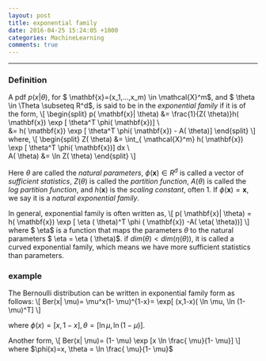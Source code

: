 ```yaml
---
layout: post
title: exponential family 
date: 2016-04-25 15:24:05 +1000 
categories: MachineLearning
comments: true
---
```


----------

### Definition ###

A pdf $p(x| \theta)$, for $ \mathbf{x}=(x_1,...,x_m) \in \mathcal{X}^m$, and $ \theta \in \Theta  \subseteq R^d$, is said to be in the *exponential family* if it is of the form,
\\[
\begin{split}
p( \mathbf{x}| \theta) &= \frac{1}{Z( \theta)}h( \mathbf{x}) \exp [ \theta^T \phi( \mathbf{x})] \\\
&= h( \mathbf{x}) \exp [ \theta^T \phi( \mathbf{x}) - A( \theta)]
\end{split}
\\]
where,
\\[
\begin{split}
Z( \theta) &= \int_{ \mathcal{X}^m} h( \mathbf{x}) \exp [ \theta^T \phi( \mathbf{x})] dx \\\
A( \theta) &= \ln Z( \theta)
\end{split}
\\]

Here $\theta$ are called the *natural parameters*, $\phi( \mathbf{x}) \in R^d$ is called a vector of *sufficient statistics*, $Z( \theta)$ is called the *partition function*, $A( \theta)$ is called the *log partition function*, and $h( \mathbf{x})$ is the *scaling constant*, often 1. If $\phi( \mathbf{x})= \mathbf{x}$, we say it is a *natural exponential family*.

In general, exponential family is often written as,
\\[
p( \mathbf{x}| \theta) = h( \mathbf{x}) \exp [ \eta ( \theta)^T \phi ( \mathbf{x}) -A( \eta( \theta))]
\\]
where $ \eta$ is a function that maps the parameters $\theta$ to the natural parameters $ \eta = \eta ( \theta)$. if $dim( \theta) < dim( \eta ( \theta))$, it is called a curved exponential family, which means we have more sufficient statistics than parameters.

### example ###

The Bernoulli distribution can be written in exponential family form as follows:
\\[
Ber(x| \mu)= \mu^x(1- \mu)^{1-x}= \exp[ (x,1-x)( \ln \mu, \ln (1- \mu)^T]
\\]

where $\phi(x)=[x,1-x], \theta = [ \ln \mu, \ln (1- \mu)]$.

Another form,
\\[
Ber(x| \mu)= (1- \mu) \exp [x \ln \frac{ \mu}{1- \mu}]
\\]
where $\phi(x)=x, \theta = \ln \frac{ \mu}{1- \mu}$ 